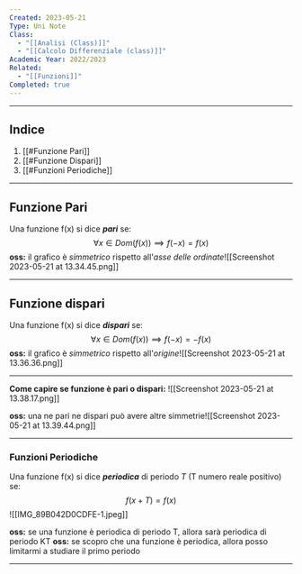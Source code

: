 ```yaml
---
Created: 2023-05-21
Type: Uni Note
Class:
  - "[[Analisi (Class)]]"
  - "[[Calcolo Differenziale (class)]]"
Academic Year: 2022/2023
Related:
  - "[[Funzioni]]"
Completed: true
---
```

---
## Indice 
1. [[#Funzione Pari]]
2. [[#Funzione Dispari]]
3. [[#Funzioni Periodiche]]

---
## Funzione Pari 
Una funzione f(x) si dice ***pari*** se: $$\forall x \in Dom(f(x)) \implies f(-x)=f(x) $$
**oss:** il grafico è *simmetrico* rispetto all'*asse delle ordinate*![[Screenshot 2023-05-21 at 13.34.45.png]]

---
## Funzione dispari 
Una funzione f(x) si dice ***dispari*** se: $$\forall x \in Dom(f(x)) \implies f(-x)=-f(x) $$
**oss:** il grafico è *simmetrico* rispetto all'*origine*![[Screenshot 2023-05-21 at 13.36.36.png]]

---
**Come capire se funzione è pari o dispari:**
![[Screenshot 2023-05-21 at 13.38.17.png]]

**oss:** una ne pari ne dispari può avere altre simmetrie![[Screenshot 2023-05-21 at 13.39.44.png]]

---
### Funzioni Periodiche
Una funzione f(x) si dice ***periodica*** di periodo *T* (T numero reale positivo) se:$$ f(x+T)=f(x)$$![[IMG_89B042D0CDFE-1.jpeg]]

**oss:** se una funzione è periodica di periodo T, allora sarà periodica di periodo KT
**oss:** se scopro che una funzione è periodica, allora posso limitarmi a studiare il primo periodo

---